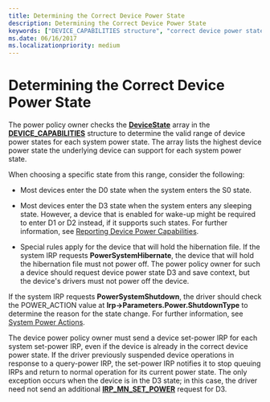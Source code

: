 ```yaml
---
title: Determining the Correct Device Power State
description: Determining the Correct Device Power State
keywords: ["DEVICE_CAPABILITIES structure", "correct device power states WDK power management", "device power states WDK power management"]
ms.date: 06/16/2017
ms.localizationpriority: medium
---
```


# Determining the Correct Device Power State





The power policy owner checks the [**DeviceState**](devicestate.md) array in the [**DEVICE\_CAPABILITIES**](/windows-hardware/drivers/ddi/wdm/ns-wdm-_device_capabilities) structure to determine the valid range of device power states for each system power state. The array lists the highest device power state the underlying device can support for each system power state.

When choosing a specific state from this range, consider the following:

-   Most devices enter the D0 state when the system enters the S0 state.

-   Most devices enter the D3 state when the system enters any sleeping state. However, a device that is enabled for wake-up might be required to enter D1 or D2 instead, if it supports such states. For further information, see [Reporting Device Power Capabilities](reporting-device-power-capabilities.md).

-   Special rules apply for the device that will hold the hibernation file. If the system IRP requests **PowerSystemHibernate**, the device that will hold the hibernation file must not power off. The power policy owner for such a device should request device power state D3 and save context, but the device's drivers must not power off the device.

If the system IRP requests **PowerSystemShutdown**, the driver should check the POWER\_ACTION value at **Irp-&gt;Parameters.Power.ShutdownType** to determine the reason for the state change. For further information, see [System Power Actions](system-power-actions.md).

The device power policy owner must send a device set-power IRP for each system set-power IRP, even if the device is already in the correct device power state. If the driver previously suspended device operations in response to a query-power IRP, the set-power IRP notifies it to stop queuing IRPs and return to normal operation for its current power state. The only exception occurs when the device is in the D3 state; in this case, the driver need not send an additional [**IRP\_MN\_SET\_POWER**](./irp-mn-set-power.md) request for D3.

 

